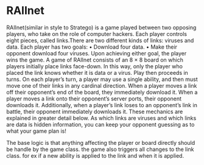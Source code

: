 # RAIInet

RAIInet(similar in style to Stratego) is a game played between two opposing players, who take on the role of computer hackers. 
Each player controls eight pieces, called links.There are two different kinds of links: viruses and data. 
Each player has two goals:
• Download four data.
• Make their opponent download four viruses.
Upon achieving either goal, the player wins the game.
A game of RAIInet consists of an 8 × 8 board on which players initially place links face-down. 
In this way, only the player who placed the link knows whether it is data or a virus.
Play then proceeds in turns. On each player’s turn, a player may use a single ability, and then must move one of their links in any cardinal direction.
When a player moves a link off their opponent’s end of the board, they immediately download it. 
When a player moves a link onto their opponent’s server ports, their opponent downloads it. 
Additionally, when a player’s link loses to an opponent’s link in battle, their opponent immediately downloads it.
These mechanics are explained in greater detail below.
As which links are viruses and which links are data is hidden information, you can keep your opponent guessing as to what your game plan is!


The base logic is that anything affecting the player or board directly should be handle by the game class. the game also triggers all changes to the link class. for ex if a new ability is applied to the link and when it is applied. 
